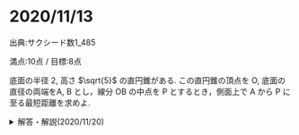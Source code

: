 # 2020/11/13

出典:サクシード数1_485

満点:10点 / 目標:8点

底面の半径 $2$, 高さ $\sqrt{5}$ の直円錐がある. この直円錐の頂点を $\mathrm{O}$, 底面の直径の両端を$\mathrm{A}$, $\mathrm{B}$ とし，線分 $\mathrm{OB}$ の中点を $\mathrm{P}$ とするとき，側面上で $\mathrm{A}$ から $\mathrm{P}$ に至る最短距離を求めよ.

<details><summary>解答・解説(2020/11/20)</summary>
<div>

三角比の問題…と思いきや, ただの立体図形の計量でした. 最後の計算すら中学生でもできます.

図形問題で大事なのは, 図を描いてどこの話をしているかはっきりさせることです.

以下は解答です(A4用紙1枚).

![mathterro_20201113.jpg](https://qiita-image-store.s3.ap-northeast-1.amazonaws.com/0/559517/289a874c-1c25-4802-0bea-93b8033a63a1.jpeg)

</div></details>